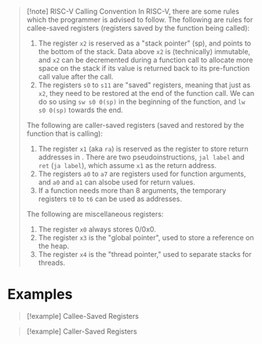 >[!note] RISC-V Calling Convention
>In RISC-V, there are some rules which the programmer is advised to follow. The following are rules for callee-saved registers (registers saved by the function being called):
>1. The register `x2` is reserved as a "stack pointer" (sp), and points to the bottom of the stack. Data above `x2` is (technically) immutable, and `x2` can be decremented during a function call to allocate more space on the stack if its value is returned back to its pre-function call value after the call.
>2. The registers `s0` to `s11` are "saved" registers, meaning that just as `x2`, they need to be restored at the end of the function call. We can do so using `sw s0 0(sp)` in the beginning of the function, and `lw s0 0(sp)` towards the end.
>
>
>The following are caller-saved registers (saved and restored by the function that is calling):
>1. The register `x1` (aka `ra`) is reserved as the register to store return addresses in . There are two pseudoinstructions, `jal label` and `ret` (`ja label`), which assume `x1` as the return address.
>2. The registers `a0` to `a7` are registers used for function arguments, and `a0` and `a1` can alsobe used for return values.
>3. If a function needs more than 8 arguments, the temporary registers `t0` to `t6` can be used as addresses.
>
>The following are miscellaneous registers:
>1. The register `x0` always stores 0/0x0.
>8. The register `x3` is the "global pointer", used to store a reference on the heap.
>9. The register `x4` is the "thread pointer," used to separate stacks for threads.

# Examples
>[!example] Callee-Saved Registers

>[!example] Caller-Saved Registers

